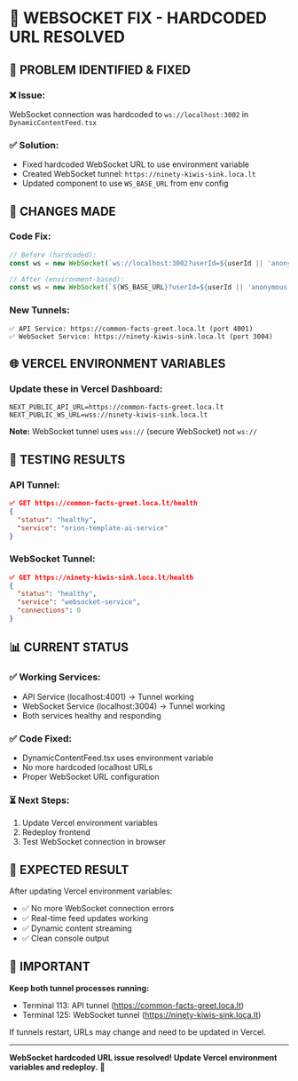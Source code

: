 # 🔌 WEBSOCKET FIX - HARDCODED URL RESOLVED

## **🎯 PROBLEM IDENTIFIED & FIXED**

### **❌ Issue:**
WebSocket connection was hardcoded to `ws://localhost:3002` in `DynamicContentFeed.tsx`

### **✅ Solution:**
- Fixed hardcoded WebSocket URL to use environment variable
- Created WebSocket tunnel: `https://ninety-kiwis-sink.loca.lt`
- Updated component to use `WS_BASE_URL` from env config

## **🔧 CHANGES MADE**

### **Code Fix:**
```typescript
// Before (hardcoded):
const ws = new WebSocket(`ws://localhost:3002?userId=${userId || 'anonymous'}`);

// After (environment-based):
const ws = new WebSocket(`${WS_BASE_URL}?userId=${userId || 'anonymous'}`);
```

### **New Tunnels:**
```
✅ API Service: https://common-facts-greet.loca.lt (port 4001)
✅ WebSocket Service: https://ninety-kiwis-sink.loca.lt (port 3004)
```

## **🌐 VERCEL ENVIRONMENT VARIABLES**

### **Update these in Vercel Dashboard:**
```
NEXT_PUBLIC_API_URL=https://common-facts-greet.loca.lt
NEXT_PUBLIC_WS_URL=wss://ninety-kiwis-sink.loca.lt
```

**Note:** WebSocket tunnel uses `wss://` (secure WebSocket) not `ws://`

## **🧪 TESTING RESULTS**

### **API Tunnel:**
```json
✅ GET https://common-facts-greet.loca.lt/health
{
  "status": "healthy",
  "service": "orion-template-ai-service"
}
```

### **WebSocket Tunnel:**
```json
✅ GET https://ninety-kiwis-sink.loca.lt/health
{
  "status": "healthy",
  "service": "websocket-service",
  "connections": 0
}
```

## **📊 CURRENT STATUS**

### **✅ Working Services:**
- API Service (localhost:4001) → Tunnel working
- WebSocket Service (localhost:3004) → Tunnel working
- Both services healthy and responding

### **✅ Code Fixed:**
- DynamicContentFeed.tsx uses environment variable
- No more hardcoded localhost URLs
- Proper WebSocket URL configuration

### **⏳ Next Steps:**
1. Update Vercel environment variables
2. Redeploy frontend
3. Test WebSocket connection in browser

## **🎯 EXPECTED RESULT**

After updating Vercel environment variables:
- ✅ No more WebSocket connection errors
- ✅ Real-time feed updates working
- ✅ Dynamic content streaming
- ✅ Clean console output

## **🚨 IMPORTANT**

**Keep both tunnel processes running:**
- Terminal 113: API tunnel (https://common-facts-greet.loca.lt)
- Terminal 125: WebSocket tunnel (https://ninety-kiwis-sink.loca.lt)

If tunnels restart, URLs may change and need to be updated in Vercel.

---

**WebSocket hardcoded URL issue resolved! Update Vercel environment variables and redeploy.** 🚀
